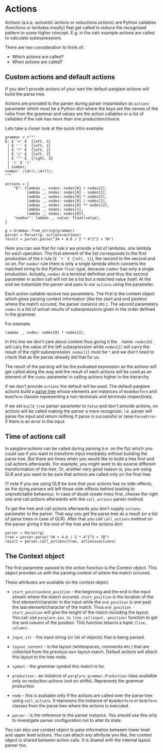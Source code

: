 # Actions

Actions (a.k.a. _semantic actions_ or _reductions actions_) are Python callables
(functions or lambdas mostly) that get called to reduce the recognized pattern
to some higher concept. E.g. in the calc example actions are called to calculate
subexpressions.

There are two consideration to think of:

- Which actions are called?
- When actions are called?

## Custom actions and default actions

If you don't provide actions of your own the default parglare actions will build
the parse tree.

Actions are provided to the parser during parser instantiation as `actions`
parameter which must be a Python dict where the keys are the names of the rules
from the grammar and values are the action callables or a list of callables if
the rule has more than one production/choice.

Lets take a closer look at the quick intro example:

    grammar = r"""
    E: E '+' E  {left, 1}
     | E '-' E  {left, 1}
     | E '*' E  {left, 2}
     | E '/' E  {left, 2}
     | E '^' E  {right, 3}
     | '(' E ')'
     | number;
    number: /\d+(\.\d+)?/;
    """

    actions = {
        "E": [lambda _, nodes: nodes[0] + nodes[2],
              lambda _, nodes: nodes[0] - nodes[2],
              lambda _, nodes: nodes[0] * nodes[2],
              lambda _, nodes: nodes[0] / nodes[2],
              lambda _, nodes: nodes[0] ** nodes[2],
              lambda _, nodes: nodes[1],
              lambda _, nodes: nodes[0]],
        "number": lambda _, value: float(value),
    }

    g = Grammar.from_string(grammar)
    parser = Parser(g, actions=actions)
    result = parser.parse("34 + 4.6 / 2 * 4^2^2 + 78")

Here you can see that for rule `E` we provide a list of lambdas, one lambda for
each operation. The first element of the list corresponds to the first
production of the `E` rule (`E '+' E {left, 1}`), the second to the second and
so on. For `number` rule there is only a single lambda which converts the
matched string to the Python `float` type, because `number` has only a single
production. Actually, `number` is a terminal definition and thus the second
parameter in action call will not be a list but a matched value itself. At the
end we instantiate the parser and pass in our `actions` using the parameter.

Each action callable receive two parameters. The first is the context object
which gives parsing context information (like the start and end position where
the match occured, the parser instance etc.). The second parameters `nodes` is a
list of actual results of subexpressions given in the order defined in the grammar.

For example:

    lambda _, nodes: nodes[0] * nodes[2],

In this line we don't care about context thus giving it the `_` name. `nodes[0]`
will cary the value of the left subexpression while `nodes[2]` will carry the
result of the right subexpression. `nodes[1]` must be `*` and we don't need to
check that as the parser already did that for us.

The result of the parsing will be the evaluated expression as the actions will
get called along the way and the result of each actions will be used as an
element of the `nodes` parameter in calling actions higher in the hierarchy.

If we don't provide `actions` the default will be used. The default parglare
actions build a [parse tree](./parse_trees.md) whose elements are instances of
`NodeNonTerm` and `NodeTerm` classes representing a non-terminals and terminals
respectively.

If we set `build_tree` parser parameter to `False` and don't provide
actions, no actions will be called making the parser a mere recognizer, i.e.
parser will parse the input and return nothing if parse is successful or raise
`ParseError` if there is an error in the input.


## Time of actions call

In parglare actions can be called during parsing (i.e. on the fly) which you
could use if you want to transform input imediately without building the parse
tree. But there are times when you would like to build a tree first and call
actions afterwards. For example, you might want to do several different
transformation of the tree. Or, another very good reason is, you are using GLR
and you want to be sure that actions are called only on the final tree.

!!! note
    If you are using GLR be sure that your actions has no side-effects, as the
    dying parsers will left those side-effects behind leading to unpredictable
    behaviour. In case of doubt create trees first, choose the right one and
    call actions afterwards with the `call_actions` parser method.

To get the tree and call actions afterwards you don't supply `actions` parameter
to the parser. That way you get the parse tree as a result (or a list of parse
trees in case of GLR). After that you call `call_actions` method on the parser
giving it the root of the tree and the actions dict:

    parser = Parser(g)
    tree = parser.parse("34 + 4.6 / 2 * 4^2^2 + 78")
    result = parser.call_actions(tree, actions=actions)


## The Context object

The first parameter passed to the action function is the Context object. This
object provides us with the parsing context of where the match occured.

These attributes are available on the context object:

- `start_position`/`end_position` - the beginning and the end in the input
  stream where the match occured. `start_position` is the location of the first
  element/character in the input while the `end_position` is one past the last
  element/character of the match. Thus `end_position - start_position` will give
  the lenght of the match including the layout. You can use
  `parglare.pos_to_line_col(input, position)` function to get line and column of
  the position. This function returns a tuple `(line, column)`.

- `input_str` - the input string (or list of objects) that is being parsed.

- `layout_content` - is the layout (whitespaces, comments etc.) that are
  collected from the previous non-layout match. Default actions will attach this
  layout to the tree node.

- `symbol` - the grammar symbol this match is for.

- `production` - an instance of `parglare.grammar.Production` class available
  only on reduction actions (not on shifts). Represents the grammar production.

- `node` - this is available only if the actions are called over the parse tree
  using `call_actions`. It represens the instance of `NodeNonTerm` or `NodeTerm`
  classes from the parse tree where the actions is executed.

- `parser` - is the reference to the parser instance. You should use this only
  to investigate parser configuration not to alter its state.

You can also use context object to pass information between lower level and
upper level actions. You can attach any attribute you like, the context object
is shared between action calls. It is shared with the internal layout parser
too.
